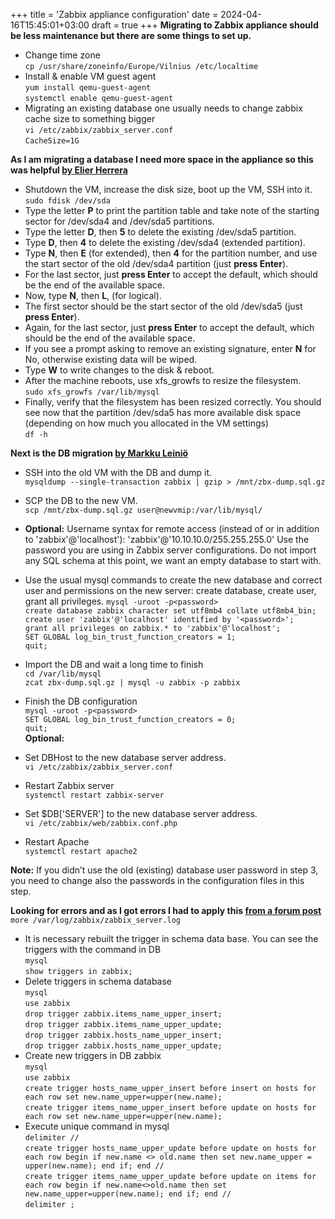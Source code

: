+++
title = 'Zabbix appliance configuration'
date = 2024-04-16T15:45:01+03:00
draft = true
+++
**Migrating to Zabbix appliance should be less maintenance but there are some things to set up.**  
 - Change time zone  
`cp /usr/share/zoneinfo/Europe/Vilnius /etc/localtime`
 - Install & enable VM guest agent  
`yum install qemu-guest-agent`  
`systemctl enable qemu-guest-agent`
 - Migrating an existing database one usually needs to change zabbix cache size to something bigger  
`vi /etc/zabbix/zabbix_server.conf`  
`CacheSize=1G`

**As I am migrating a database I need more space in the appliance so this was helpful [by Elier Herrera](https://medium.com/@elierherrera96/how-to-increase-zabbix-appliance-db-disk-space-79ac2eac8279)**  
 - Shutdown the VM, increase the disk size, boot up the VM, SSH into it.  
`sudo fdisk /dev/sda`
 - Type the letter **P** to print the partition table and take note of the starting sector for /dev/sda4 and /dev/sda5 partitions.
 - Type the letter **D**, then **5** to delete the existing /dev/sda5 partition.
 - Type **D**, then **4** to delete the existing /dev/sda4 (extended partition).
 - Type **N**, then **E** (for extended), then **4** for the partition number, and use the start sector of the old /dev/sda4 partition (just **press Enter**).
 - For the last sector, just **press Enter** to accept the default, which should be the end of the available space.
 - Now, type **N**, then **L**, (for logical).
 - The first sector should be the start sector of the old /dev/sda5 (just **press Enter**).
 - Again, for the last sector, just **press Enter** to accept the default, which should be the end of the available space.
 - If you see a prompt asking to remove an existing signature, enter **N** for No, otherwise existing data will be wiped.
 - Type **W** to write changes to the disk & reboot.
 - After the machine reboots, use xfs_growfs to resize the filesystem.  
`sudo xfs_growfs /var/lib/mysql`
 - Finally, verify that the filesystem has been resized correctly. You should see now that the partition /dev/sda5 has more available disk space (depending on how much you allocated in the VM settings)  
`df -h`

**Next is the DB migration [by Markku Leiniö](https://majornetwork.net/2022/01/moving-zabbix-database/)**  
 - SSH into the old VM with the DB and dump it.  
`mysqldump --single-transaction zabbix | gzip > /mnt/zbx-dump.sql.gz`
 - SCP the DB to the new VM.  
`scp /mnt/zbx-dump.sql.gz user@newvmip:/var/lib/mysql/`  
 - **Optional:** Username syntax for remote access (instead of or in addition to 'zabbix'@'localhost'): 'zabbix'@'10.10.10.0/255.255.255.0'
Use the password you are using in Zabbix server configurations. Do not import any SQL schema at this point, we want an empty database to start with.  

 - Use the usual mysql commands to create the new database and correct user and permissions on the new server: create database, create user, grant all privileges.
`mysql -uroot -p<password>`  
`create database zabbix character set utf8mb4 collate utf8mb4_bin;`  
`create user 'zabbix'@'localhost' identified by '<password>';`  
`grant all privileges on zabbix.* to 'zabbix'@'localhost';`  
`SET GLOBAL log_bin_trust_function_creators = 1;`  
`quit;`
 - Import the DB and wait a long time to finish  
`cd /var/lib/mysql`  
`zcat zbx-dump.sql.gz | mysql -u zabbix -p zabbix`
 - Finish the DB configuration  
`mysql -uroot -p<password>`  
`SET GLOBAL log_bin_trust_function_creators = 0;`  
`quit;`  
**Optional:**
 - Set DBHost to the new database server address.  
`vi /etc/zabbix/zabbix_server.conf`
 - Restart Zabbix server  
`systemctl restart zabbix-server`
 - Set $DB['SERVER'] to the new database server address.  
`vi /etc/zabbix/web/zabbix.conf.php`
 - Restart Apache  
`systemctl restart apache2`

**Note:** If you didn’t use the old (existing) database user password in step 3, you need to change also the passwords in the configuration files in this step.

**Looking for errors and as I got errors I had to apply this [from a forum post](https://www.zabbix.com/forum/zabbix-troubleshooting-and-problems/457128-database-problem)**  
`more /var/log/zabbix/zabbix_server.log`  
 - It is necessary rebuilt the trigger in schema data base. You can see the triggers with the command in DB  
`mysql`  
`show triggers in zabbix;​`  
 - Delete triggers in schema database  
`mysql`  
`use zabbix`  
`drop trigger zabbix.items_name_upper_insert;`  
`drop trigger zabbix.items_name_upper_update;`  
`drop trigger zabbix.hosts_name_upper_insert;`  
`drop trigger zabbix.hosts_name_upper_update;`  
 - Create new triggers in DB zabbix  
`mysql`  
`use zabbix`  
`create trigger hosts_name_upper_insert before insert on hosts for each row set new.name_upper=upper(new.name);`  
`create trigger items_name_upper_insert before update on hosts for each row set new.name_upper=upper(new.name);`  
 - Execute unique command in mysql  
`delimiter //`  
`create trigger hosts_name_upper_update before update on hosts for each row begin if new.name <> old.name then set new.name_upper = upper(new.name); end if; end //`  
`create trigger items_name_upper_update before update on items for each row begin if new.name<>old.name then set new.name_upper=upper(new.name); end if; end //`  
`delimiter ;`
